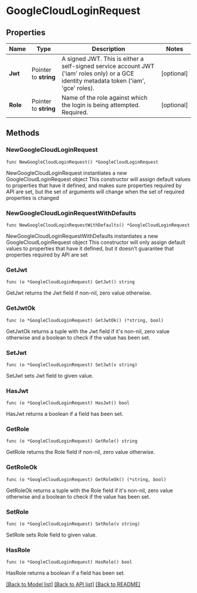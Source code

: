 # GoogleCloudLoginRequest

## Properties

Name | Type | Description | Notes
------------ | ------------- | ------------- | -------------
**Jwt** | Pointer to **string** | A signed JWT. This is either a self-signed service account JWT (&#39;iam&#39; roles only) or a GCE identity metadata token (&#39;iam&#39;, &#39;gce&#39; roles). | [optional] 
**Role** | Pointer to **string** | Name of the role against which the login is being attempted. Required. | [optional] 

## Methods

### NewGoogleCloudLoginRequest

`func NewGoogleCloudLoginRequest() *GoogleCloudLoginRequest`

NewGoogleCloudLoginRequest instantiates a new GoogleCloudLoginRequest object
This constructor will assign default values to properties that have it defined,
and makes sure properties required by API are set, but the set of arguments
will change when the set of required properties is changed

### NewGoogleCloudLoginRequestWithDefaults

`func NewGoogleCloudLoginRequestWithDefaults() *GoogleCloudLoginRequest`

NewGoogleCloudLoginRequestWithDefaults instantiates a new GoogleCloudLoginRequest object
This constructor will only assign default values to properties that have it defined,
but it doesn't guarantee that properties required by API are set

### GetJwt

`func (o *GoogleCloudLoginRequest) GetJwt() string`

GetJwt returns the Jwt field if non-nil, zero value otherwise.

### GetJwtOk

`func (o *GoogleCloudLoginRequest) GetJwtOk() (*string, bool)`

GetJwtOk returns a tuple with the Jwt field if it's non-nil, zero value otherwise
and a boolean to check if the value has been set.

### SetJwt

`func (o *GoogleCloudLoginRequest) SetJwt(v string)`

SetJwt sets Jwt field to given value.

### HasJwt

`func (o *GoogleCloudLoginRequest) HasJwt() bool`

HasJwt returns a boolean if a field has been set.

### GetRole

`func (o *GoogleCloudLoginRequest) GetRole() string`

GetRole returns the Role field if non-nil, zero value otherwise.

### GetRoleOk

`func (o *GoogleCloudLoginRequest) GetRoleOk() (*string, bool)`

GetRoleOk returns a tuple with the Role field if it's non-nil, zero value otherwise
and a boolean to check if the value has been set.

### SetRole

`func (o *GoogleCloudLoginRequest) SetRole(v string)`

SetRole sets Role field to given value.

### HasRole

`func (o *GoogleCloudLoginRequest) HasRole() bool`

HasRole returns a boolean if a field has been set.


[[Back to Model list]](../README.md#documentation-for-models) [[Back to API list]](../README.md#documentation-for-api-endpoints) [[Back to README]](../README.md)


